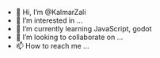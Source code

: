 - 👋 Hi, I’m @KalmarZali
- 👀 I’m interested in ...
- 🌱 I’m currently learning JavaScript, godot
- 💞️ I’m looking to collaborate on ...
- 📫 How to reach me ...

<!---
KalmarZali/KalmarZali is a ✨ special ✨ repository because its `README.md` (this file) appears on your GitHub profile.
You can click the Preview link to take a look at your changes.
--->
